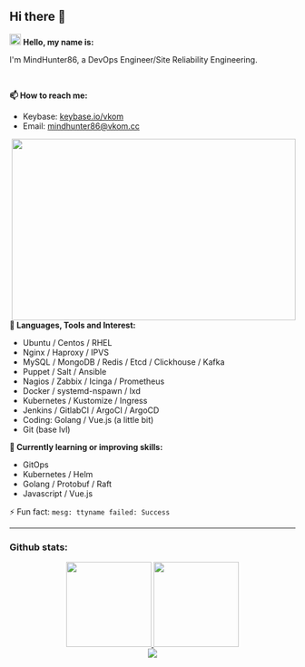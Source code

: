 ## Hi there 👋

<img height="20px" src="https://github.githubassets.com/images/icons/emoji/shipit.png" /> **Hello, my name is:**

I'm MindHunter86, a DevOps Engineer/Site Reliability Engineering.

<br/>

**📫 How to reach me:**
 - Keybase: [keybase.io/vkom](https://keybase.io/vkom)
 - Email: mindhunter86@vkom.cc

<div>
  <img align="right" alt="" src="https://user-images.githubusercontent.com/8397729/193975159-617a8082-1443-4e39-9791-be549059ca97.gif" width="500" height="320" />
</div>

**🔭 Languages, Tools and Interest:**
 - Ubuntu / Centos / RHEL
 - Nginx / Haproxy / IPVS
 - MySQL / MongoDB / Redis / Etcd / Clickhouse / Kafka
 - Puppet / Salt / Ansible
 - Nagios / Zabbix / Icinga / Prometheus
 - Docker / systemd-nspawn / lxd
 - Kubernetes / Kustomize / Ingress
 - Jenkins / GitlabCI / ArgoCI / ArgoCD
 - Coding: Golang / Vue.js (a little bit)
 - Git (base lvl)

**🌱 Currently learning or improving skills:**
 - GitOps
 - Kubernetes / Helm
 - Golang / Protobuf / Raft
 - Javascript / Vue.js

⚡ Fun fact: `mesg: ttyname failed: Success`

---

### Github stats:

<div align="center">
  <a href="https://github.com/MindHunter86">
  <img height="150px" src="https://github-readme-stats.vercel.app/api?username=MindHunter86&show_icons=true&theme=radical&include_all_commits=true&count_private=true" />
  <img height="150px" src="https://github-readme-stats.vercel.app/api/top-langs/?username=MindHunter86&layout=compact&langs_count=7&exclude_repo=shurzgbets-web,joyskins-web,shurzgbets-bot,joyskins-node&theme=radical" />
  </a>
</div>
 <div align="center">
   <img src="https://github-profile-trophy.vercel.app/?username=MindHunter86&theme=radical&no-frame=true&margin-w=30&margin-h=20" />
</div>


<!--
**MindHunter86/Mindhunter86** is a ✨ _special_ ✨ repository because its `README.md` (this file) appears on your GitHub profile.

Here are some ideas to get you started:

- 🔭 I’m currently working on ...
- 🌱 I’m currently learning ...
- 👯 I’m looking to collaborate on ...
- 🤔 I’m looking for help with ...
- 💬 Ask me about ...
- 📫 How to reach me: ...
- 😄 Pronouns: ...
- ⚡ Fun fact: ...
-->
